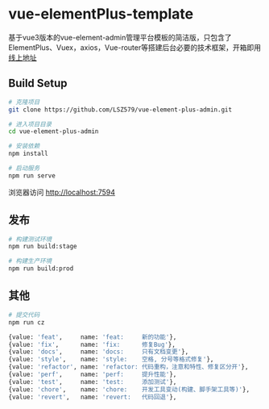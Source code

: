 # vue-elementPlus-template
基于vue3版本的vue-element-admin管理平台模板的简洁版，只包含了ElementPlus、Vuex，axios，Vue-router等搭建后台必要的技术框架，开箱即用
[线上地址](https://lsz579.github.io/vue-element-plus-admin/)


## Build Setup

```bash
# 克隆项目
git clone https://github.com/LSZ579/vue-element-plus-admin.git

# 进入项目目录
cd vue-element-plus-admin

# 安装依赖
npm install

# 启动服务
npm run serve
```

浏览器访问 [http://localhost:7594](http://localhost:7594)

## 发布

```bash
# 构建测试环境
npm run build:stage

# 构建生产环境
npm run build:prod
```

## 其他


```bash
# 提交代码
npm run cz

{value: 'feat',     name: 'feat:     新的功能'},
{value: 'fix',      name: 'fix:      修复Bug'},
{value: 'docs',     name: 'docs:     只有文档变更'},
{value: 'style',    name: 'style:    空格, 分号等格式修复'},
{value: 'refactor', name: 'refactor: 代码重构，注意和特性、修复区分开'},
{value: 'perf',     name: 'perf:     提升性能'},
{value: 'test',     name: 'test:     添加测试'},
{value: 'chore',    name: 'chore:    开发工具变动(构建、脚手架工具等)'},
{value: 'revert',   name: 'revert:   代码回退'},
```
